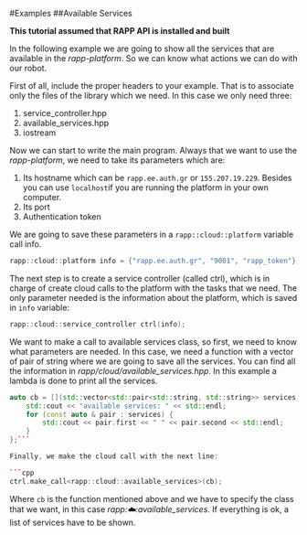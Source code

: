 #Examples
##Available Services

**This tutorial assumed that RAPP API is installed and built**

In the following example we are going to show all the services that are available in the _rapp-platform_.
So we can know what actions we can do with our robot.

First of all, include the proper headers to your example. That is to associate only the files of the library which we need. 
In this case we only need three:

1. service_controller.hpp
2. available_services.hpp
3. iostream

Now we can start to write the main program. Always that we want to use the _rapp-platform_, we need to take its parameters which are:
1. Its hostname which can be `rapp.ee.auth.gr` or `155.207.19.229`. Besides you can use `localhost`if you are running the platform in your own computer.
2. Its port
3. Authentication token

We are going to save these parameters in a `rapp::cloud::platform` variable call info.

```cpp
rapp::cloud::platform info = {"rapp.ee.auth.gr", "9001", "rapp_token"}; 
```

The next step is to create a service controller (called ctrl), which is in charge of create cloud calls to the platform with the tasks that we need.
The only parameter needed is the information about the platform, which is saved in `info` variable:

```cpp
rapp::cloud::service_controller ctrl(info);
```

We want to make a call to available services class, so first, we need to know what parameters are needed.
In this case, we need a function with a vector of pair of string where we are going to save all the services.
You can find all the information in *rapp/cloud/available_services.hpp*.
In this example a lambda is done to print all the services.

```cpp
auto cb = [](std::vector<std::pair<std::string, std::string>> services) {
    std::cout << "available services: " << std::endl;
    for (const auto & pair : services) {
        std::cout << pair.first << " " << pair.second << std::endl;
    }
};```

Finally, we make the cloud call with the next line:

```cpp
ctrl.make_call<rapp::cloud::available_services>(cb);
```

Where `cb` is the function mentioned above and we have to specify the class that we want,
in this case *rapp::cloud::available_services*.
If everything is ok, a list of services have to be shown.
